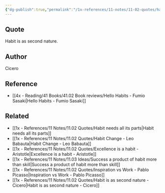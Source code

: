 ```yaml
---
{"dg-publish":true,"permalink":"/1x-references/11-notes/11-02-quotes/habit-is-as-second-nature-cicero/","title":"Habit is as second nature - Cicero","created":"2024-02-14T20:18:43.754+03:00","updated":"2024-02-14T20:18:43.754+03:00"}
---
```



## Quote
Habit is as second nature.

## Author
Cicero

## Reference
- [[4x - Reading/41 Books/41.02 Book reviews/Hello Habits - Fumio Sasaki\|Hello Habits - Fumio Sasaki]]

## Related
- [[1x - References/11 Notes/11.02 Quotes/Habit needs all its parts\|Habit needs all its parts]]
- [[1x - References/11 Notes/11.02 Quotes/Habit Change - Leo Babauta\|Habit Change - Leo Babauta]]
- [[1x - References/11 Notes/11.02 Quotes/Excellence is a habit - Aristotle\|Excellence is a habit - Aristotle]]
- [[1x - References/11 Notes/11.03 Ideas/Success a product of habit more than skill\|Success a product of habit more than skill]]
- [[1x - References/11 Notes/11.02 Quotes/Inspiration vs Work - Pablo Picasso\|Inspiration vs Work - Pablo Picasso]]
- [[1x - References/11 Notes/11.02 Quotes/Habit is as second nature - Cicero\|Habit is as second nature - Cicero]]